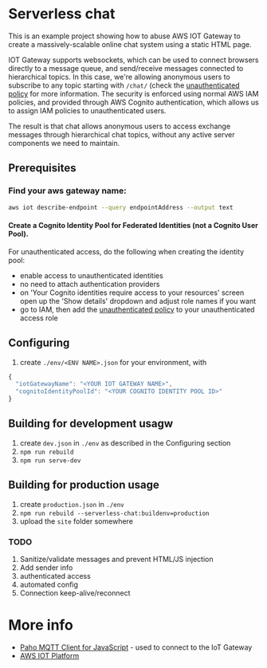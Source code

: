 # Serverless chat

This is an example project showing how to abuse AWS IOT Gateway to create a massively-scalable online chat system using a static HTML page.

IOT Gateway supports websockets, which can be used to connect browsers directly to a message queue, and send/receive messages connected to hierarchical topics. In this case, we're allowing anonymous users to subscribe to any topic starting with `/chat/` (check the  [unauthenticated policy](src/policies/unauthenticated-mqtt.json) for more information. The security is enforced using normal AWS IAM policies, and provided through AWS Cognito authentication, which allows us to assign IAM policies to unauthenticated users.

The result is that chat allows anonymous users to access exchange messages through hierarchical chat topics, without any active server components we need to maintain. 

## Prerequisites

### Find your aws gateway name:

```bash
aws iot describe-endpoint --query endpointAddress --output text
```
#### Create a Cognito Identity Pool for Federated Identities (not a Cognito User Pool).

For unauthenticated access, do the following when creating the identity pool:

* enable access to unauthenticated identities
* no need to attach authentication providers
* on 'Your Cognito identities require access to your resources' screen open up the 'Show details' dropdown and adjust role names if you want
* go to IAM, then add the [unauthenticated policy](src/policies/unauthenticated-mqtt.json) to your unauthenticated access role 

## Configuring

1. create `./env/<ENV NAME>.json` for your environment, with 

```js
{
  "iotGatewayName": "<YOUR IOT GATEWAY NAME>",
  "cognitoIdentityPoolId": "<YOUR COGNITO IDENTITY POOL ID>"
}
```
## Building for development usagw

1. create `dev.json` in `./env` as described in the Configuring section
2. `npm run rebuild`
3. `npm run serve-dev`

## Building for production usage

1. create `production.json` in `./env`
2. `npm run rebuild --serverless-chat:buildenv=production`
3. upload the `site` folder somewhere

### TODO

1. Sanitize/validate messages and prevent HTML/JS injection
2. Add sender info
3. authenticated access
4. automated config
5. Connection keep-alive/reconnect

# More info

* [Paho MQTT Client for JavaScript](https://eclipse.org/paho/clients/js/) - used to connect to the IoT Gateway
* [AWS IOT Platform](https://aws.amazon.com/iot-platform/how-it-works/)
